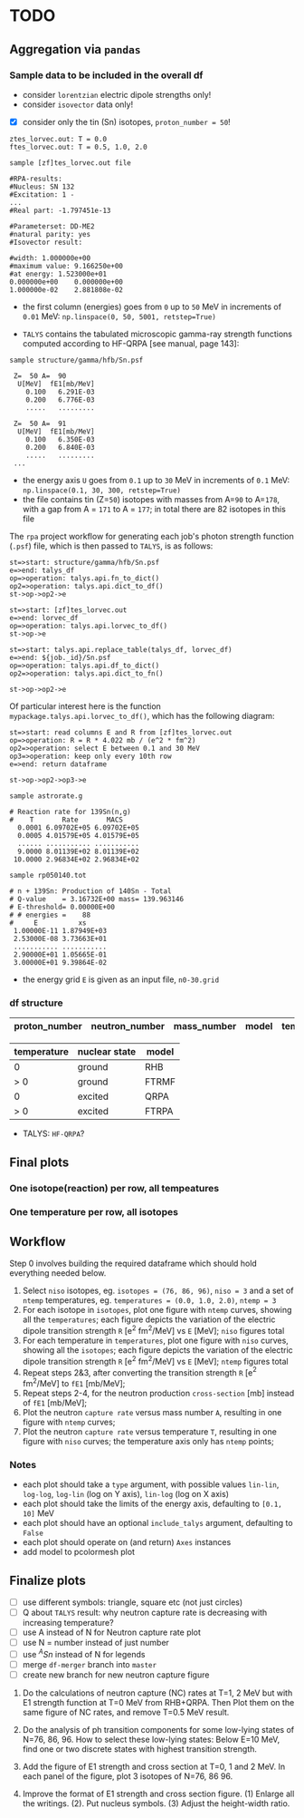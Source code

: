 # TODO


## Aggregation via `pandas`


### Sample data to be included in the overall df

- consider `lorentzian` electric dipole strengths only!
- consider `isovector` data only!
- [x] consider only the tin (Sn) isotopes, `proton_number = 50`!


```
ztes_lorvec.out: T = 0.0
ftes_lorvec.out: T = 0.5, 1.0, 2.0
```


```
sample [zf]tes_lorvec.out file
```
```
#RPA-results:
#Nucleus: SN 132
#Excitation: 1 -
...
#Real part: -1.797451e-13

#Parameterset: DD-ME2
#natural parity: yes
#Isovector result:

#width: 1.000000e+00
#maximum value: 9.166250e+00
#at energy: 1.523000e+01
0.000000e+00	0.000000e+00
1.000000e-02	2.881808e-02
```
- the first column (energies) goes from `0` up to `50` MeV in increments of `0.01` MeV: `np.linspace(0, 50, 5001, retstep=True)`


- `TALYS` contains the tabulated microscopic gamma-ray strength functions computed according to HF-QRPA [see manual, page 143]:
```
sample structure/gamma/hfb/Sn.psf
```
```
 Z=  50 A=  90
  U[MeV]  fE1[mb/MeV]
    0.100   6.291E-03
    0.200   6.776E-03
    .....   .........
    
 Z=  50 A=  91
  U[MeV]  fE1[mb/MeV]
    0.100   6.350E-03
    0.200   6.840E-03
    .....   .........
 ...
```
- the energy axis `U` goes from `0.1` up to `30` MeV in increments of `0.1` MeV: `np.linspace(0.1, 30, 300, retstep=True)`
- the file contains tin (Z=`50`) isotopes with masses from A=`90` to A=`178`, with a gap from A = `171` to A = `177`; in total there are 82 isotopes in this file

The `rpa` project workflow for generating each job's photon strength function (`.psf`) file, which is then passed to `TALYS`, is as follows:

```flow
st=>start: structure/gamma/hfb/Sn.psf
e=>end: talys_df
op=>operation: talys.api.fn_to_dict()
op2=>operation: talys.api.dict_to_df()
st->op->op2->e
```

```flow
st=>start: [zf]tes_lorvec.out
e=>end: lorvec_df
op=>operation: talys.api.lorvec_to_df()
st->op->e
```

```flow
st=>start: talys.api.replace_table(talys_df, lorvec_df)
e=>end: ${job._id}/Sn.psf
op=>operation: talys.api.df_to_dict()
op2=>operation: talys.api.dict_to_fn()

st->op->op2->e
```

Of particular interest here is the function `mypackage.talys.api.lorvec_to_df()`, which has the following diagram:

```flow
st=>start: read columns E and R from [zf]tes_lorvec.out
op=>operation: R = R * 4.022 mb / (e^2 * fm^2)
op2=>operation: select E between 0.1 and 30 MeV
op3=>operation: keep only every 10th row
e=>end: return dataframe

st->op->op2->op3->e
```

```
sample astrorate.g
```
```
# Reaction rate for 139Sn(n,g)
#    T       Rate       MACS
  0.0001 6.09702E+05 6.09702E+05
  0.0005 4.01579E+05 4.01579E+05
  ...... ........... ...........
  9.0000 8.01139E+02 8.01139E+02
 10.0000 2.96834E+02 2.96834E+02 
```

```
sample rp050140.tot
```
```
# n + 139Sn: Production of 140Sn - Total
# Q-value    = 3.16732E+00 mass= 139.963146
# E-threshold= 0.00000E+00
# # energies =    88
#     E          xs
 1.00000E-11 1.87949E+03
 2.53000E-08 3.73663E+01
 ........... ...........
 2.90000E+01 1.05665E-01
 3.00000E+01 9.39864E-02
```
- the energy grid `E` is given as an input file, `n0-30.grid`


### df structure

| proton_number | neutron_number | mass_number | model | temperature | excitation_energy | neutron_energy | strength_function_fm | strength_function_mb | cross_section | capture_rate |
| ------------- | -------------- | ----------- | ----- | ----------- | ----------------- | -------------- | -------------------- | -------------------- | ------------- | ------------ |



| temperature | nuclear state | model |
| ----------- | ------------- | ----- |
| 0           |  ground       | RHB   |
| > 0         |  ground       | FTRMF |
| 0           |  excited      | QRPA  |
| > 0         |  excited      | FTRPA |


- TALYS: `HF-QRPA`?

## Final plots

### One isotope(reaction) per row, all tempeatures
<!-- ![one isotope per row](https://i.imgur.com/N387UZa.png) -->

### One temperature per row, all isotopes
<!-- ![one temperature per row](https://i.imgur.com/HlsNRnn.png) -->

## Workflow

Step 0 involves building the required dataframe which should hold everything needed below.

1. Select `niso` isotopes, eg. `isotopes = (76, 86, 96)`, `niso = 3` and a set of `ntemp` temperatures, eg. `temperatures = (0.0, 1.0, 2.0)`, `ntemp = 3`
2. For each isotope in `isotopes`, plot one figure with `ntemp` curves, showing all the `temperatures`; each figure depicts the variation of the electric dipole transition strength `R` [e${}^{2}$ fm${}^{2}$/MeV] vs `E` [MeV]; `niso` figures total
3. For each temperature in `temperatures`, plot one figure with `niso` curves, showing all the `isotopes`; each figure depicts the variation of the electric dipole transition strength `R` [e${}^{2}$ fm${}^{2}$/MeV] vs `E` [MeV]; `ntemp` figures total
4. Repeat steps 2&3, after converting the transition strength `R` [e${}^{2}$ fm${}^{2}$/MeV] to `fE1` [mb/MeV];
5. Repeat steps 2-4, for the neutron production `cross-section` [mb] instead of `fE1` [mb/MeV];
6. Plot the neutron `capture rate` versus mass number `A`, resulting in one figure with `ntemp` curves;
7. Plot the neutron `capture rate` versus temperature `T`, resulting in one figure with `niso` curves; the temperature axis only has `ntemp` points;

### Notes

- each plot should take a `type` argument, with possible values `lin-lin`, `log-log`, `log-lin` (log on Y axis), `lin-log` (log on X axis)
- each plot should take the limits of the energy axis, defaulting to `[0.1, 10]` MeV
- each plot should have an optional `include_talys` argument, defaulting to `False`
- each plot should operate on (and return) `Axes` instances
- add model to pcolormesh plot

## Finalize plots

- [ ] use different symbols: triangle, square etc (not just circles)
- [ ] Q about `TALYS` result: why neutron capture rate is decreasing with increasing temperature?
- [ ] use A instead of N for Neutron capture rate plot
- [ ] use N = number instead of just number
- [ ] use ${}^{A}Sn$ instead of N for legends
- [ ] merge `df-merger` branch into `master`
- [ ] create new branch for new neutron capture figure

1.  Do the calculations of neutron capture (NC) rates at T=1, 2 MeV but with E1
    strength function at T=0 MeV from RHB+QRPA.  Then Plot them on the same
    figure of NC rates, and remove T=0.5 MeV result.

2.  Do the analysis of ph transition components for some low-lying states of
    N=76, 86, 96.  How to select these low-lying states:  Below E=10 MeV, find
    one or two discrete states with highest transition strength.

3.  Add the figure of E1 strength and cross section at T=0, 1 and 2 MeV.  In
    each panel of the figure, plot 3 isotopes of N=76, 86 96.

4. Improve the format of  E1 strength and cross section figure.  (1) Enlarge
   all the writings. (2). Put nucleus symbols. (3) Adjust the height-width
   ratio.



